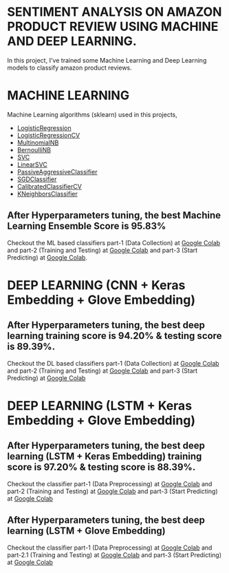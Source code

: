 # SENTIMENT ANALYSIS ON AMAZON PRODUCT REVIEW USING MACHINE AND DEEP LEARNING.
In this project, I've trained some Machine Learning and Deep Learning models to classify amazon product reviews.



# MACHINE LEARNING 
Machine Learning algorithms (sklearn) used in this projects, 
- [LogisticRegression](https://scikit-learn.org/stable/modules/generated/sklearn.linear_model.LogisticRegression.html)
- [LogisticRegressionCV](http://scikit-learn.org/stable/modules/generated/sklearn.linear_model.LogisticRegressionCV.html)
- [MultinomialNB](http://scikit-learn.org/stable/modules/generated/sklearn.naive_bayes.MultinomialNB.html)
- [BernoulliNB](http://scikit-learn.org/stable/modules/generated/sklearn.naive_bayes.BernoulliNB.html)
- [SVC](http://scikit-learn.org/stable/modules/generated/sklearn.svm.SVC.html)
- [LinearSVC](http://scikit-learn.org/stable/modules/generated/sklearn.svm.LinearSVC.html)
- [PassiveAggressiveClassifier](http://scikit-learn.org/stable/modules/generated/sklearn.linear_model.PassiveAggressiveClassifier.html)
- [SGDClassifier](http://scikit-learn.org/stable/modules/generated/sklearn.linear_model.SGDClassifier.html)
- [CalibratedClassifierCV](http://scikit-learn.org/stable/modules/generated/sklearn.calibration.CalibratedClassifierCV.html)
- [KNeighborsClassifier](http://scikit-learn.org/stable/modules/generated/sklearn.neighbors.KNeighborsClassifier.html)

## After Hyperparameters tuning, the best Machine Learning Ensemble Score is 95.83% 

Checkout the ML based classifiers part-1 (Data Collection) at [Google Colab](https://colab.research.google.com/github/bala-codes/SENTIMENT-ANALYSIS-ON-AMAZON-PRODUCT-REVIEWS-USING-ML-AND-DL/blob/master/codes%20(ML)/Part-1%20Data%20Extraction%20and%20Data%20Preprocessing%20Amazon%20product%20reviews%20datasets.ipynb) and part-2 (Training and Testing) at [Google Colab](https://colab.research.google.com/github/bala-codes/SENTIMENT-ANALYSIS-ON-AMAZON-PRODUCT-REVIEWS-USING-ML-AND-DL/blob/master/codes%20(ML)/Part-2%20Sentiment%20Analysis%20-%20Amazon%20Product%20Reviews%20Training%20and%20Testing.ipynb) and part-3 (Start Predicting) at [Google Colab](https://colab.research.google.com/github/bala-codes/SENTIMENT-ANALYSIS-ON-AMAZON-PRODUCT-REVIEWS-USING-ML-AND-DL/blob/master/codes%20(ML)/Part-3%20Sentiment%20Analysis%20-%20Amazon%20Product%20Reviews%20-%20Single%20Prediction%20Check.ipynb).


# DEEP LEARNING (CNN + Keras Embedding + Glove Embedding)

## After Hyperparameters tuning, the best deep learning training score is 94.20%  & testing score is 89.39%.

Checkout the DL based classifiers part-1 (Data Collection) at [Google Colab](https://colab.research.google.com/github/bala-codes/Sentiment_Analysis_on_Amazon_Product_Reviews_Using_Machine_and_Deep_Learning/blob/master/codes%20(DL)/Part-1%20Data%20Extraction%20and%20Data%20Pre-processing%20Amazon%20product%20reviews%20datasets.ipynb) and part-2 (Training and Testing) at [Google Colab](https://colab.research.google.com/github/bala-codes/Sentiment_Analysis_on_Amazon_Product_Reviews_Using_Machine_and_Deep_Learning/blob/master/codes%20(DL)/Part-2%20Sentiment%20Analysis%20Convolutional%20Neural%20Networks.ipynb) and part-3 (Start Predicting) at [Google Colab](https://colab.research.google.com/github/bala-codes/Sentiment_Analysis_on_Amazon_Product_Reviews_Using_Machine_and_Deep_Learning/blob/master/codes%20(DL)/Part-3%20Sentiment%20Analysis%20CNN%20%2B%20Embedded%20NN%20Single%20Input%20Edition.ipynb)


# DEEP LEARNING (LSTM + Keras Embedding + Glove Embedding)

## After Hyperparameters tuning, the best deep learning (LSTM + Keras Embedding) training score is 97.20%  & testing score is 88.39%.

Checkout the classifier part-1 (Data Preprocessing) at [Google Colab](https://colab.research.google.com/github/bala-codes/Sentiment_Analysis_on_Amazon_Product_Reviews_Using_Machine_and_Deep_Learning/blob/master/codes%20(DL%20-%20RNN%20%26%20LSTM)/Part-1%20Data%20Pre-processing%20Amazon%20product%20reviews%20datasets.ipynb) and part-2 (Training and Testing) at [Google Colab](https://colab.research.google.com/github/bala-codes/Sentiment_Analysis_on_Amazon_Product_Reviews_Using_Machine_and_Deep_Learning/blob/master/codes%20(DL%20-%20RNN%20%26%20LSTM)/Part-2%20Sentiment%20Analysis%20-%20Training%20-%20Long%20Short%20Term%20Memory%20(LSTM)%20With%20Keras%20Embedding%20Layer.ipynb) and part-3 (Start Predicting) at [Google Colab](https://colab.research.google.com/github/bala-codes/Sentiment_Analysis_on_Amazon_Product_Reviews_Using_Machine_and_Deep_Learning/blob/master/codes%20(DL%20-%20RNN%20%26%20LSTM)/Part-3%20Sentiment%20Analysis%20-%20Prediction%20-%20Long%20Short%20Term%20Memory%20(LSTM)%20Single%20Input%20Prediction.ipynb)


## After Hyperparameters tuning, the best deep learning (LSTM + Glove Embedding)

Checkout the classifier part-1 (Data Preprocessing) at [Google Colab](https://colab.research.google.com/github/bala-codes/Sentiment_Analysis_on_Amazon_Product_Reviews_Using_Machine_and_Deep_Learning/blob/master/codes%20(DL%20-%20RNN%20%26%20LSTM)/Part-1%20Data%20Pre-processing%20Amazon%20product%20reviews%20datasets.ipynb) and part-2.1 (Training and Testing) at [Google Colab](https://colab.research.google.com/github/bala-codes/Sentiment_Analysis_on_Amazon_Product_Reviews_Using_Machine_and_Deep_Learning/blob/master/codes%20(DL%20-%20RNN%20%26%20LSTM)/Part-2.1%20Sentiment%20Analysis%20-%20Training%20-%20Long%20Short%20Term%20Memory%20(LSTM)%20With%20Stanford's%20Glove%20Embedding.ipynb) and part-3 (Start Predicting) at [Google Colab](https://colab.research.google.com/github/bala-codes/Sentiment_Analysis_on_Amazon_Product_Reviews_Using_Machine_and_Deep_Learning/blob/master/codes%20(DL%20-%20RNN%20%26%20LSTM)/Part-3.1%20Sentiment%20Analysis%20-%20Prediction%20-%20Long%20Short%20Term%20Memory%20-%20GLOVE%20EMBEDDING%20-%20Single%20Input%20Edition.ipynb)


